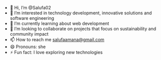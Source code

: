 - 👋 Hi, I’m @Salufa02
- 👀 I’m interested in technology development, innovative solutions and software engineering 
- 🌱 I’m currently learning about web development 
- 💞️ I’m looking to collaborate on projects that focus on sustainability and community impact 
- 📫 How to reach me salufaamana@gmail.com 
- 😄 Pronouns: she
- ⚡ Fun fact: I love exploring new technologies

<!---
Salufa02/Salufa02 is a ✨ special ✨ repository because its `README.md` (this file) appears on your GitHub profile.
You can click the Preview link to take a look at your changes.
--->
